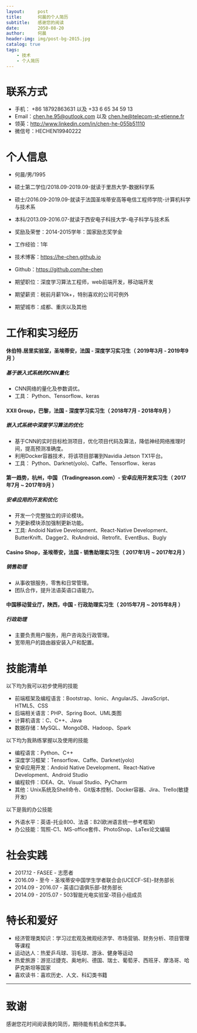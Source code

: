 ```yaml
---
layout:     post
title:      何晨的个人简历
subtitle:   感谢您的阅读
date:       2050-08-20
author:     何晨
header-img: img/post-bg-2015.jpg
catalog: true
tags:
    - 技术
    - 个人简历
---
```


# 联系方式
- 手机： +86 18792863631 以及 +33 6 65 34 59 13 
- Email：chen.he.95@outlook.com 以及 chen.he@telecom-st-etienne.fr
- 领英：http://www.linkedin.com/in/chen-he-055b51110
- 微信号：HECHEN19940222

# 个人信息
 - 何晨/男/1995
 - 硕士第二学位/2018.09-2019.09-就读于里昂大学-数据科学系
 - 硕士/2016.09-2019.09-就读于法国圣埃蒂安高等电信工程师学院-计算机科学与技术系
 - 本科/2013.09-2016.07-就读于西安电子科技大学-电子科学与技术系
 - 奖励及荣誉：2014-2015学年：国家励志奖学金
 - 工作经验：1年
 - 技术博客：https://he-chen.github.io
 - Github：https://github.com/he-chen 

 - 期望职位：深度学习算法工程师，web前端开发，移动端开发
 - 期望薪资：税前月薪10k+，特别喜欢的公司可例外
 - 期望城市：成都、重庆以及其他

# 工作和实习经历
#### 休伯特.居里实验室，圣埃蒂安，法国 - 深度学习实习生（ 2019年3月 - 2019年9月 ）
##### 基于嵌入式系统的CNN量化
* CNN网络的量化及参数调优。
* 工具： Python、Tensorflow、keras

#### XXII Group，巴黎，法国 - 深度学习实习生（ 2018年7月 - 2018年9月 ）
##### 嵌入式系统中深度学习算法的优化
* 基于CNN的实时目标检测项目，优化项目代码及算法，降低神经网络推理时间，提高预测准确度。
* 利用Docker容器技术，将该项目部署到Navidia Jetson TX1平台。
* 工具： Python、Darknet(yolo)、Caffe、Tensorflow、keras

#### 第一趋势，杭州，中国 （Tradingreason.com）- 安卓应用开发实习生（ 2017年7月 ~ 2017年9月 ）
##### 安卓应用的开发和优化
* 开发一个完整独立的评论模块。
* 为更新模块添加强制更新功能。
* 工具: Andoid Native Development、React-Native Development、 ButterKnift、Dagger2、RxAndroid、Retrofit、EventBus、Bugly

#### Casino Shop，圣埃蒂安，法国 - 销售助理实习生（ 2017年1月 ~ 2017年2月 ）
##### 销售助理
* 从事收银服务，零售和日常管理。
* 团队合作，提升法语英语口语能力。

#### 中国移动营业厅，陕西，中国 - 行政助理实习生（ 2015年7月 ~ 2015年8月 ）
##### 行政助理
* 主要负责用户服务，用户咨询及行政管理。
* 宽带用户的路由器安装入户和配置。
    
# 技能清单
以下均为我可以初步使用的技能
- 前端框架及编程语言：Bootstrap、Ionic、AngularJS、JavaScript、HTML5、CSS
- 后端相关语言：PHP、Spring Boot、UML类图
- 计算机语言：C、C++、Java
- 数据存储：MySQL、MongoDB、Hadoop、Spark

以下均为我熟练掌握以及使用的技能
- 编程语言：Python、C++
- 深度学习框架：Tensorflow、Caffe、Darknet(yolo)
- 安卓应用开发：Andoid Native Development、React-Native Development、Android Studio
- 编程软件：IDEA、Qt、Visual Studio、PyCharm
- 其他：Unix系统及Shell命令、Git版本控制、Docker容器、Jira、Trello(敏捷开发)

以下是我的办公技能
- 外语水平：英语-托业800、法语：B2(欧洲语言统一参考框架)
- 办公技能：驾照-C1、MS-office套件、PhotoShop、LaTex论文编辑      

# 社会实践
- 2017.12 - FASEE - 志愿者 
- 2016.09 - 至今 - 圣埃蒂安中国学生学者联合会(UCECF-SE)-财务部长
- 2014.09 - 2016.07 - 英语口语俱乐部-财务部长
- 2014.09 - 2015.07 - 503智能光电实验室-项目小组成员

# 特长和爱好
- 经济管理类知识：学习过宏观及微观经济学、市场营销、财务分析、项目管理等课程
- 运动达人：热爱乒乓球、羽毛球、游泳、健身等运动
- 热爱旅游：游览过捷克、奥地利、德国、瑞士、葡萄牙、西班牙、摩洛哥、哈萨克斯坦等国家
- 喜欢读书：喜欢历史、人文、科幻类书籍

---    

# 致谢

感谢您花时间阅读我的简历，期待能有机会和您共事。
      
